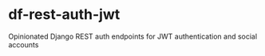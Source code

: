 # df-rest-auth-jwt
Opinionated Django REST auth endpoints for JWT authentication and social accounts

